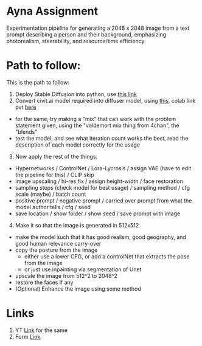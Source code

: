 # Ayna Assignment

</hr>

Experimentation pipeline for generating a 2048 x 2048 image from a text prompt describing a person and their background, emphasizing photorealism, steerability, and resource/time efficiency.


# Path to follow:

This is the path to follow:

1. Deploy Stable Diffusion into python, use [this link](https://medium.com/@natsunoyuki/using-civitai-models-with-diffusers-package-45e0c475a67e)
2. Convert civit.ai model required into diffuser model, using [this](https://github.com/huggingface/diffusers/blob/main/scripts/convert_original_stable_diffusion_to_diffusers.py), colab link pvt [here](https://colab.research.google.com/drive/1f8S3fCM9iDL7sk2Ny6gdvEiMs9-oO523#scrollTo=3NnPOMAqAABv)
  - for the same, try making a "mix" that can work with the problem statement given, using the "voldemort mix thing from 4chan", the "blends"
  - test the model, and see what iteration count works the best, read the description of each model correctly for the usage
3. Now apply the rest of the things:
  - Hypernetworks / ControlNet / Lora-Lycrosis / assign VAE (have to edit the pipeline for this) / CLIP skip
  - image upscaling / hi-res fix / assign height-width / face restoration
  - sampling steps (check model for best usage) / sampling method / cfg scale (maybe) / batch count
  - positive prompt / negative prompt / carried over prompt from what the model author tells / cfg / seed
  - save location / show folder / show seed / save prompt with image
4. Make it so that the image is generated in 512x512
  - make the model such that it has good realism, good geography, and good human relevance carry-over
  - copy the posture from the image
    - either use a lower CFG, or add a controlNet that extracts the pose from the image
    - or just use inpainting via segmentation of Unet
  - upscale the image from 512^2 to 2048^2
  - restore the faces if any
  - (Optional) Enhance the image using some method

# Links

1. YT [Link](https://www.youtube.com/watch?v=mZjrfN1SXXs) for the same
2. Form [Link](https://docs.google.com/forms/d/e/1FAIpQLSddT4uqrG3XJ6UnI_FScmG5N9TFLUFY0Ud4tMfLr_g6HnmZQg/viewform?pli=1)
